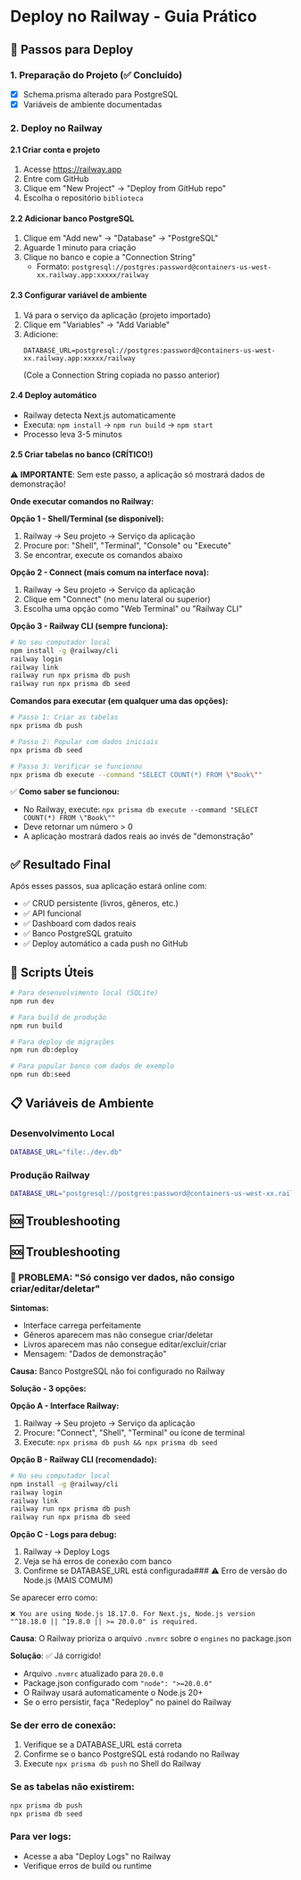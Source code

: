 # Deploy no Railway - Guia Prático

## 🚀 Passos para Deploy

### 1. Preparação do Projeto (✅ Concluído)

- [x] Schema.prisma alterado para PostgreSQL
- [x] Variáveis de ambiente documentadas

### 2. Deploy no Railway

#### 2.1 Criar conta e projeto

1. Acesse https://railway.app
2. Entre com GitHub
3. Clique em "New Project" → "Deploy from GitHub repo"
4. Escolha o repositório `biblioteca`

#### 2.2 Adicionar banco PostgreSQL

1. Clique em "Add new" → "Database" → "PostgreSQL"
2. Aguarde 1 minuto para criação
3. Clique no banco e copie a "Connection String"
   - Formato: `postgresql://postgres:password@containers-us-west-xx.railway.app:xxxxx/railway`

#### 2.3 Configurar variável de ambiente

1. Vá para o serviço da aplicação (projeto importado)
2. Clique em "Variables" → "Add Variable"
3. Adicione:
   ```
   DATABASE_URL=postgresql://postgres:password@containers-us-west-xx.railway.app:xxxxx/railway
   ```
   (Cole a Connection String copiada no passo anterior)

#### 2.4 Deploy automático

- Railway detecta Next.js automaticamente
- Executa: `npm install` → `npm run build` → `npm start`
- Processo leva 3-5 minutos

#### 2.5 Criar tabelas no banco (CRÍTICO!)

⚠️ **IMPORTANTE**: Sem este passo, a aplicação só mostrará dados de demonstração!

**Onde executar comandos no Railway:**

**Opção 1 - Shell/Terminal (se disponível):**

1. Railway → Seu projeto → Serviço da aplicação
2. Procure por: "Shell", "Terminal", "Console" ou "Execute"
3. Se encontrar, execute os comandos abaixo

**Opção 2 - Connect (mais comum na interface nova):**

1. Railway → Seu projeto → Serviço da aplicação
2. Clique em "Connect" (no menu lateral ou superior)
3. Escolha uma opção como "Web Terminal" ou "Railway CLI"

**Opção 3 - Railway CLI (sempre funciona):**

```bash
# No seu computador local
npm install -g @railway/cli
railway login
railway link
railway run npx prisma db push
railway run npx prisma db seed
```

**Comandos para executar (em qualquer uma das opções):**

```bash
# Passo 1: Criar as tabelas
npx prisma db push

# Passo 2: Popular com dados iniciais
npx prisma db seed

# Passo 3: Verificar se funcionou
npx prisma db execute --command "SELECT COUNT(*) FROM \"Book\""
```

✅ **Como saber se funcionou:**

- No Railway, execute: `npx prisma db execute --command "SELECT COUNT(*) FROM \"Book\""`
- Deve retornar um número > 0
- A aplicação mostrará dados reais ao invés de "demonstração"

## ✅ Resultado Final

Após esses passos, sua aplicação estará online com:

- ✅ CRUD persistente (livros, gêneros, etc.)
- ✅ API funcional
- ✅ Dashboard com dados reais
- ✅ Banco PostgreSQL gratuito
- ✅ Deploy automático a cada push no GitHub

## 🔧 Scripts Úteis

```bash
# Para desenvolvimento local (SQLite)
npm run dev

# Para build de produção
npm run build

# Para deploy de migrações
npm run db:deploy

# Para popular banco com dados de exemplo
npm run db:seed
```

## 📋 Variáveis de Ambiente

### Desenvolvimento Local

```bash
DATABASE_URL="file:./dev.db"
```

### Produção Railway

```bash
DATABASE_URL="postgresql://postgres:password@containers-us-west-xx.railway.app:xxxxx/railway"
```

## 🆘 Troubleshooting

## 🆘 Troubleshooting

### 🚨 PROBLEMA: "Só consigo ver dados, não consigo criar/editar/deletar"

**Sintomas:**

- Interface carrega perfeitamente
- Gêneros aparecem mas não consegue criar/deletar
- Livros aparecem mas não consegue editar/excluir/criar
- Mensagem: "Dados de demonstração"

**Causa:** Banco PostgreSQL não foi configurado no Railway

**Solução - 3 opções:**

**Opção A - Interface Railway:**

1. Railway → Seu projeto → Serviço da aplicação
2. Procure: "Connect", "Shell", "Terminal" ou ícone de terminal
3. Execute: `npx prisma db push && npx prisma db seed`

**Opção B - Railway CLI (recomendado):**

```bash
# No seu computador local
npm install -g @railway/cli
railway login
railway link
railway run npx prisma db push
railway run npx prisma db seed
```

**Opção C - Logs para debug:**

1. Railway → Deploy Logs
2. Veja se há erros de conexão com banco
3. Confirme se DATABASE_URL está configurada### ⚠️ Erro de versão do Node.js (MAIS COMUM)

Se aparecer erro como:

```
❌ You are using Node.js 18.17.0. For Next.js, Node.js version "^18.18.0 || ^19.8.0 || >= 20.0.0" is required.
```

**Causa**: O Railway prioriza o arquivo `.nvmrc` sobre o `engines` no package.json

**Solução**: ✅ Já corrigido!

- Arquivo `.nvmrc` atualizado para `20.0.0`
- Package.json configurado com `"node": ">=20.0.0"`
- O Railway usará automaticamente o Node.js 20+
- Se o erro persistir, faça "Redeploy" no painel do Railway

### Se der erro de conexão:

1. Verifique se a DATABASE_URL está correta
2. Confirme se o banco PostgreSQL está rodando no Railway
3. Execute `npx prisma db push` no Shell do Railway

### Se as tabelas não existirem:

```bash
npx prisma db push
npx prisma db seed
```

### Para ver logs:

- Acesse a aba "Deploy Logs" no Railway
- Verifique erros de build ou runtime
